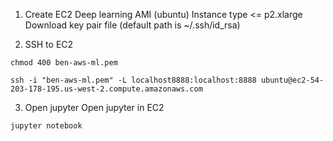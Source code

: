 


1. Create EC2
Deep learning AMI (ubuntu)
Instance type <= p2.xlarge
Download key pair file (default path is ~/.ssh/id_rsa)

2. SSH to EC2
```
chmod 400 ben-aws-ml.pem

ssh -i "ben-aws-ml.pem" -L localhost8888:localhost:8888 ubuntu@ec2-54-203-178-195.us-west-2.compute.amazonaws.com
```

3. Open jupyter
Open jupyter in EC2
```
jupyter notebook
```
